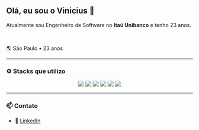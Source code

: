 ## Olá, eu sou o Vinicius 👋

Atualmente sou Engenheiro de Software no **Itaú Unibanco** e tenho 23 anos.

<br>

🌎 São Paulo • 23 anos

---

### ⚙️ Stacks que utilizo

<p align="center">
  <img src="https://img.shields.io/badge/Angular-bc002d?style=for-the-badge&logo=angular&logoColor=white" />
  <img src="https://img.shields.io/badge/Java-ec8d0f?style=for-the-badge&logo=java&logoColor=white" />
  <img src="https://img.shields.io/badge/Python-ffcd3e?style=for-the-badge&logo=python&logoColor=white" />
  <img src="https://img.shields.io/badge/AWS-2b3544?style=for-the-badge&logo=amazonaws&logoColor=white" />
  <img src="https://img.shields.io/badge/Terraform-6448e9?style=for-the-badge&logo=terraform&logoColor=white" />
  <img src="https://img.shields.io/badge/SQL-08658d?style=for-the-badge&logo=postgresql&logoColor=white" />
</p>

---

### 📫 Contato

- 💼 [LinkedIn](https://www.linkedin.com/in/vinicius-souza-oliveira/)
